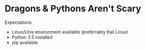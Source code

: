 # Dragons & Pythons Aren't Scary

Expectations:

- Linux/Unix environment available (preferrably Kali Linux)
- Python 3.5 installed
- pip available

